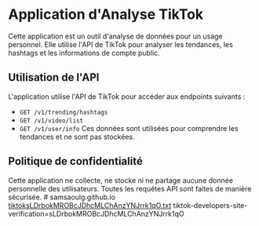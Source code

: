# Application d'Analyse TikTok

Cette application est un outil d'analyse de données pour un usage personnel. Elle utilise l'API de TikTok pour analyser les tendances, les hashtags et les informations de compte public.

## Utilisation de l'API
L'application utilise l'API de TikTok pour accéder aux endpoints suivants :
- `GET /v1/trending/hashtags`
- `GET /v1/video/list`
- `GET /v1/user/info`
Ces données sont utilisées pour comprendre les tendances et ne sont pas stockées.

## Politique de confidentialité
Cette application ne collecte, ne stocke ni ne partage aucune donnée personnelle des utilisateurs. Toutes les requêtes API sont faites de manière sécurisée. # samsaoulg.github.io
[tiktoksLDrbokMROBcJDhcMLChAnzYNJrrk1qO.txt](https://github.com/user-attachments/files/21583161/tiktoksLDrbokMROBcJDhcMLChAnzYNJrrk1qO.txt)
tiktok-developers-site-verification=sLDrbokMROBcJDhcMLChAnzYNJrrk1qO
